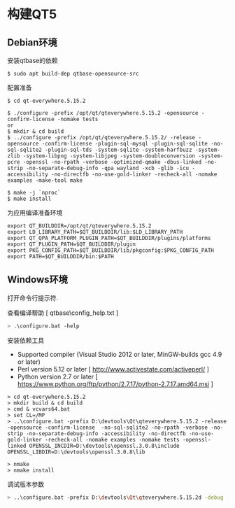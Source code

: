 # 构建QT5
## Debian环境

安装qtbase的依赖
```
$ sudo apt build-dep qtbase-opensource-src
```

配置准备
```
$ cd qt-everywhere.5.15.2

$ ./configure -prefix /opt/qt/qteverywhere.5.15.2 -opensource -confirm-license -nomake tests
or
$ mkdir & cd build
$ ../configure -prefix /opt/qt/qteverywhere.5.15.2/ -release -opensource -confirm-license -plugin-sql-mysql -plugin-sql-sqlite -no-sql-sqlite2 -plugin-sql-tds -system-sqlite -system-harfbuzz -system-zlib -system-libpng -system-libjpeg -system-doubleconversion -system-pcre -openssl -no-rpath -verbose -optimized-qmake -dbus-linked -no-strip -no-separate-debug-info -qpa wayland -xcb -glib -icu -accessibility -no-directfb -no-use-gold-linker -recheck-all -nomake examples -make-tool make

$ make -j `nproc`
$ make install
```

为应用编译准备环境
```
export QT_BUILDDIR=/opt/qt/qteverywhere.5.15.2
export LD_LIBRARY_PATH=$QT_BUILDDIR/lib:$LD_LIBRARY_PATH
export QT_QPA_PLATFORM_PLUGIN_PATH=$QT_BUILDDIR/plugins/platforms
export QT_PLUGIN_PATH=$QT_BUILDDIR/plugin
export PKG_CONFIG_PATH=$QT_BUILDDIR/lib/pkgconfig:$PKG_CONFIG_PATH
export PATH=$QT_BUILDDIR/bin:$PATH
```

## Windows环境

打开命令行提示符.

查看编译帮助 [ qtbase\config_help.txt ]

```bash
> .\configure.bat -help
```

安装依赖工具

* Supported compiler (Visual Studio 2012 or later, MinGW-builds gcc 4.9 or later)
* Perl version 5.12 or later   [ http://www.activestate.com/activeperl/ ]
* Python version 2.7 or later  [ https://www.python.org/ftp/python/2.7.17/python-2.7.17.amd64.msi ]

```
> cd qt-everywhere.5.15.2
> mkdir build & cd build
> cmd & vcvars64.bat
> set CL=/MP
> ..\configure.bat -prefix D:\devtools\Qt\qteverywhere.5.15.2 -release -opensource -confirm-license  -no-sql-sqlite2 -no-rpath -verbose -no-strip -no-separate-debug-info -accessibility -no-directfb -no-use-gold-linker -recheck-all -nomake examples -nomake tests -openssl-linked OPENSSL_INCDIR=D:\devtools\openssl.3.0.8\include OPENSSL_LIBDIR=D:\devtools\openssl.3.0.8\lib

> nmake
> nmake install
```

调试版本参数
```bash
> ..\configure.bat -prefix D:\devtools\Qt\qteverywhere.5.15.2d -debug -opensource -confirm-license  -no-sql-sqlite2 -no-rpath -verbose -no-strip -accessibility -no-directfb -no-use-gold-linker -recheck-all -nomake examples -nomake tests -openssl-linked OPENSSL_INCDIR=D:\devtools\openssl.3.0.8\include OPENSSL_LIBDIR=D:\devtools\openssl.3.0.8\lib
```